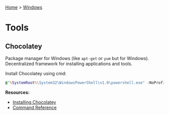 [Home](../../README.md) > [Windows](./README.md)

# Tools

## Chocolatey

Package manager for Windows (like `apt-get` or `yum` but for Windows). Decentralized framework for installing applications and tools.

Install Chocolatey using cmd:
```cmd
@"%SystemRoot%\System32\WindowsPowerShell\v1.0\powershell.exe" -NoProfile -InputFormat None -ExecutionPolicy Bypass -Command "iex ((New-Object System.Net.WebClient).DownloadString('https://chocolatey.org/install.ps1'))" && SET "PATH=%PATH%;%ALLUSERSPROFILE%\chocolatey\bin"
```

**Resources:**
- [Installing Chocolatey](https://chocolatey.org/install)
- [Command Reference](https://github.com/chocolatey/choco/wiki/CommandsReference)
